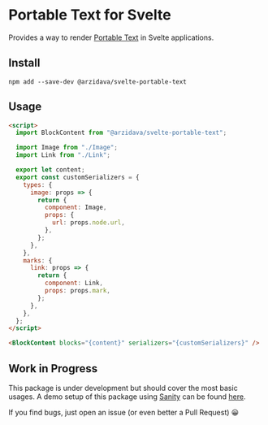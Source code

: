 # Portable Text for Svelte

Provides a way to render [Portable Text](http://www.portabletext.org) in Svelte applications.

## Install

```
npm add --save-dev @arzidava/svelte-portable-text
```

## Usage

```html
<script>
  import BlockContent from "@arzidava/svelte-portable-text";

  import Image from "./Image";
  import Link from "./Link";

  export let content;
  export const customSerializers = {
    types: {
      image: props => {
        return {
          component: Image,
          props: {
            url: props.node.url,
          },
        };
      },
    },
    marks: {
      link: props => {
        return {
          component: Link,
          props: props.mark,
        };
      },
    },
  };
</script>

<BlockContent blocks="{content}" serializers="{customSerializers}" />
```

## Work in Progress

This package is under development but should cover the most basic usages.
A demo setup of this package using [Sanity](http://www.sanity.io) can be found [here](https://github.com/stephane-vanraes/demo-sveltekit-sanity).

If you find bugs, just open an issue (or even better a Pull Request) 😀
